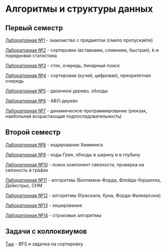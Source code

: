 # Алгоритмы и структуры данных
## Первый семестр
[Лабораторная №1](https://youtu.be/puu0JsRzDtI?t=604) - знакомство с предметом (смело пропускайте)

[Лабораторная №2](https://github.com/aeterraes/algorithms/tree/main/lab2) - сортировки (вставками, слиянием, быстрая), k-я порядковая статистика

[Лабораторная №3](https://github.com/aeterraes/algorithms/tree/main/lab3) - стек, очередь, бинарный поиск

[Лабораторная №4](https://github.com/aeterraes/algorithms/tree/main/lab4) - сортировки (кучей, цифровая), приоритетная очередь

[Лабораторная №5](https://github.com/aeterraes/algorithms/tree/main/lab5) - двоичное дерево, обходы

[Лабораторная №6](https://github.com/aeterraes/algorithms/tree/main/lab6) - АВЛ-дерево

[Лабораторная №7](https://github.com/aeterraes/algorithms/tree/main/lab7) - динамическое программирование (рюкзак, наибольная возрастающая подпоследовательность)

## Второй семестр
[Лабораторная №8](https://github.com/aeterraes/algorithms/tree/main/lab8) -  кодирование Хемминга

[Лабораторная №9](https://github.com/aeterraes/algorithms/tree/main/lab9) - коды Грея, обходы в ширину и в глубину

[Лабораторная №10](https://github.com/aeterraes/algorithms/tree/main/lab10) - поиск компонент связности, проверка на связность в графах

[Лабораторная №11](https://github.com/aeterraes/algorithms/tree/main/lab11) - алгоритмы (Беллмана-Форда, Флойда-Уоршелла, Дейкстры), СНМ

[Лабораторная №12](https://github.com/aeterraes/algorithms/tree/main/lab12) - алгоритмы (Краскала, Куна, Форда-Фалкерсона)

[Лабораторная №13](https://github.com/aeterraes/algorithms/tree/main/lab13) - хеширование

[Лабораторная №14](https://github.com/aeterraes/algorithms/tree/main/lab14) - строковые алгоритмы

## Задачи с коллоквиумов

[Тык](https://github.com/aeterraes/algorithms/tree/main/colloq) - BFS и задачка на сортировку
